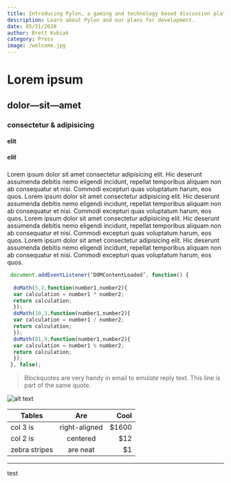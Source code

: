 ```yaml
---
title: Introducing Pylon, a gaming and technology based discussion platform
description: Learn about Pylon and our plans for development.
date: 05/31/2020
author: Brett Kubiak
category: Press
image: /welcome.jpg
---
```


# Lorem ipsum

## dolor—sit—amet

### consectetur &amp; adipisicing

#### elit

##### elit

Lorem ipsum dolor sit amet consectetur adipisicing elit. Hic deserunt assumenda debitis nemo eligendi incidunt, repellat temporibus aliquam non ab consequatur et nisi. Commodi excepturi quas voluptatum harum, eos quos.
Lorem ipsum dolor sit amet consectetur adipisicing elit. Hic deserunt assumenda debitis nemo eligendi incidunt, repellat temporibus aliquam non ab consequatur et nisi. Commodi excepturi quas voluptatum harum, eos quos.
Lorem ipsum dolor sit amet consectetur adipisicing elit. Hic deserunt assumenda debitis nemo eligendi incidunt, repellat temporibus aliquam non ab consequatur et nisi. Commodi excepturi quas voluptatum harum, eos quos.
Lorem ipsum dolor sit amet consectetur adipisicing elit. Hic deserunt assumenda debitis nemo eligendi incidunt, repellat temporibus aliquam non ab consequatur et nisi. Commodi excepturi quas voluptatum harum, eos quos.

```javascript
 document.addEventListener(‘DOMContentLoaded’, function() {
 
  doMath(5,2,function(number1,number2){
  var calculation = number1 * number2;
  return calculation;
  });
  doMath(10,3,function(number1,number2){
  var calculation = number1 / number2;
  return calculation;
  });
  doMath(81,9,function(number1,number2){
  var calculation = number1 % number2;
  return calculation;
  });
 }, false);
```

> Blockquotes are very handy in email to emulate reply text.
> This line is part of the same quote.

![alt text](https://images.unsplash.com/photo-1591025281419-578e85271775?ixlib=rb-1.2.1&ixid=eyJhcHBfaWQiOjEyMDd9&auto=format&fit=crop&w=2509&q=80 'Logo Title Text 1')

| Tables        |      Are      |   Cool |
| ------------- | :-----------: | -----: |
| col 3 is      | right-aligned | \$1600 |
| col 2 is      |   centered    |   \$12 |
| zebra stripes |   are neat    |    \$1 |

---

test
